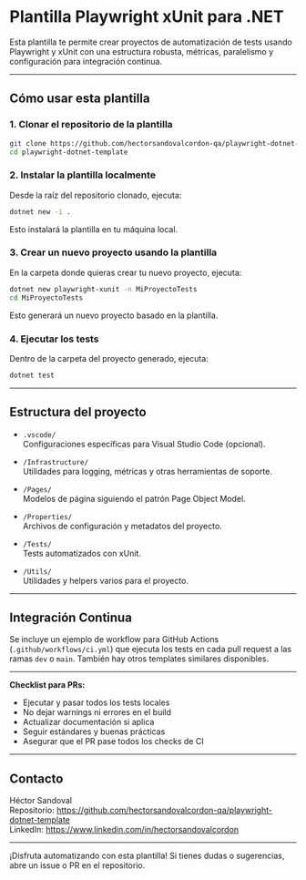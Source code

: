 # Plantilla Playwright xUnit para .NET

Esta plantilla te permite crear proyectos de automatización de tests usando Playwright y xUnit con una estructura robusta, métricas, paralelismo y configuración para integración continua.

---

## Cómo usar esta plantilla

### 1. Clonar el repositorio de la plantilla

```bash
git clone https://github.com/hectorsandovalcordon-qa/playwright-dotnet-template.git
cd playwright-dotnet-template
```

### 2. Instalar la plantilla localmente

Desde la raíz del repositorio clonado, ejecuta:

```bash
dotnet new -i .
```

Esto instalará la plantilla en tu máquina local.

### 3. Crear un nuevo proyecto usando la plantilla

En la carpeta donde quieras crear tu nuevo proyecto, ejecuta:

```bash
dotnet new playwright-xunit -n MiProyectoTests
cd MiProyectoTests
```

Esto generará un nuevo proyecto basado en la plantilla.

### 4. Ejecutar los tests

Dentro de la carpeta del proyecto generado, ejecuta:

```bash
dotnet test
```

---

## Estructura del proyecto

- `.vscode/`  
  Configuraciones específicas para Visual Studio Code (opcional).

- `/Infrastructure/`  
  Utilidades para logging, métricas y otras herramientas de soporte.

- `/Pages/`  
  Modelos de página siguiendo el patrón Page Object Model.

- `/Properties/`  
  Archivos de configuración y metadatos del proyecto.

- `/Tests/`  
  Tests automatizados con xUnit.

- `/Utils/`  
  Utilidades y helpers varios para el proyecto.

---

## Integración Continua

Se incluye un ejemplo de workflow para GitHub Actions (`.github/workflows/ci.yml`) que ejecuta los tests en cada pull request a las ramas `dev` o `main`. También hay otros templates similares disponibles.

---

**Checklist para PRs:**  
- Ejecutar y pasar todos los tests locales  
- No dejar warnings ni errores en el build  
- Actualizar documentación si aplica  
- Seguir estándares y buenas prácticas  
- Asegurar que el PR pase todos los checks de CI

---

## Contacto

Héctor Sandoval  
Repositorio: https://github.com/hectorsandovalcordon-qa/playwright-dotnet-template  
LinkedIn: https://www.linkedin.com/in/hectorsandovalcordon  

---

¡Disfruta automatizando con esta plantilla! Si tienes dudas o sugerencias, abre un issue o PR en el repositorio.

